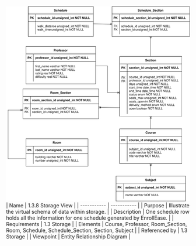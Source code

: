 ![ERD](TeamOneFiles/Entity%20Relationship%20Diagram%20Storage.svg)
<br>
| Name | 1.3.8 Storage View |
| ----------- | ----------- |
| Purpose | Illustrate the virtual schema of data within storage. |
| Description | One schedule row holds all the information for one schedule generated by EnrollEase. |
| Requirements | 1.3 Storage  |
| Elements | Course, Professor, Room_Section, Room, Schedule, Schedule_Section, Section, Subject |
| Referenced by | 1.3 Storage  |
| Viewpoint | Entity Relationship Diagram |
